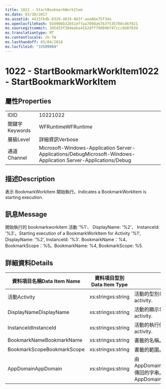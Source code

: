 ```yaml
---
title: 1022 - StartBookmarkWorkItem
ms.date: 03/30/2017
ms.assetid: 4415fbdb-0329-4019-803f-aea66e75f3da
ms.openlocfilehash: 93d906b32b51effaa709da6763f535708cd6f821
ms.sourcegitcommit: 3d5d33f384eeba41b2dff79d096f47ccc8d8f03d
ms.translationtype: MT
ms.contentlocale: zh-TW
ms.lasthandoff: 05/04/2018
ms.locfileid: "33509804"
---
```

# <a name="1022---startbookmarkworkitem"></a><span data-ttu-id="6fa70-102">1022 - StartBookmarkWorkItem</span><span class="sxs-lookup"><span data-stu-id="6fa70-102">1022 - StartBookmarkWorkItem</span></span>
## <a name="properties"></a><span data-ttu-id="6fa70-103">屬性</span><span class="sxs-lookup"><span data-stu-id="6fa70-103">Properties</span></span>  
  
|||  
|-|-|  
|<span data-ttu-id="6fa70-104">ID</span><span class="sxs-lookup"><span data-stu-id="6fa70-104">ID</span></span>|<span data-ttu-id="6fa70-105">1022</span><span class="sxs-lookup"><span data-stu-id="6fa70-105">1022</span></span>|  
|<span data-ttu-id="6fa70-106">關鍵字</span><span class="sxs-lookup"><span data-stu-id="6fa70-106">Keywords</span></span>|<span data-ttu-id="6fa70-107">WFRuntime</span><span class="sxs-lookup"><span data-stu-id="6fa70-107">WFRuntime</span></span>|  
|<span data-ttu-id="6fa70-108">層級</span><span class="sxs-lookup"><span data-stu-id="6fa70-108">Level</span></span>|<span data-ttu-id="6fa70-109">詳細資訊</span><span class="sxs-lookup"><span data-stu-id="6fa70-109">Verbose</span></span>|  
|<span data-ttu-id="6fa70-110">通道</span><span class="sxs-lookup"><span data-stu-id="6fa70-110">Channel</span></span>|<span data-ttu-id="6fa70-111">Microsoft-Windows-Application Server-Applications/Debug</span><span class="sxs-lookup"><span data-stu-id="6fa70-111">Microsoft-Windows-Application Server-Applications/Debug</span></span>|  
  
## <a name="description"></a><span data-ttu-id="6fa70-112">描述</span><span class="sxs-lookup"><span data-stu-id="6fa70-112">Description</span></span>  
 <span data-ttu-id="6fa70-113">表示 BookmarkWorkItem 開始執行。</span><span class="sxs-lookup"><span data-stu-id="6fa70-113">Indicates a BookmarkWorkItem is starting execution.</span></span>  
  
## <a name="message"></a><span data-ttu-id="6fa70-114">訊息</span><span class="sxs-lookup"><span data-stu-id="6fa70-114">Message</span></span>  
 <span data-ttu-id="6fa70-115">開始執行的 bookmarkworkitem 活動 '%1'、 DisplayName: '%2'、 InstanceId: '%3'。</span><span class="sxs-lookup"><span data-stu-id="6fa70-115">Starting execution of a BookmarkWorkItem for Activity '%1', DisplayName: '%2', InstanceId: '%3'.</span></span>  <span data-ttu-id="6fa70-116">BookmarkName：%4、BookmarkScope：%5。</span><span class="sxs-lookup"><span data-stu-id="6fa70-116">BookmarkName: %4, BookmarkScope: %5.</span></span>  
  
## <a name="details"></a><span data-ttu-id="6fa70-117">詳細資料</span><span class="sxs-lookup"><span data-stu-id="6fa70-117">Details</span></span>  
  
|<span data-ttu-id="6fa70-118">資料項目名稱</span><span class="sxs-lookup"><span data-stu-id="6fa70-118">Data Item Name</span></span>|<span data-ttu-id="6fa70-119">資料項目型別</span><span class="sxs-lookup"><span data-stu-id="6fa70-119">Data Item Type</span></span>|<span data-ttu-id="6fa70-120">描述</span><span class="sxs-lookup"><span data-stu-id="6fa70-120">Description</span></span>|  
|--------------------|--------------------|-----------------|  
|<span data-ttu-id="6fa70-121">活動</span><span class="sxs-lookup"><span data-stu-id="6fa70-121">Activity</span></span>|<span data-ttu-id="6fa70-122">xs:string</span><span class="sxs-lookup"><span data-stu-id="6fa70-122">xs:string</span></span>|<span data-ttu-id="6fa70-123">活動的型別名稱。</span><span class="sxs-lookup"><span data-stu-id="6fa70-123">The type name of the activity.</span></span>|  
|<span data-ttu-id="6fa70-124">DisplayName</span><span class="sxs-lookup"><span data-stu-id="6fa70-124">DisplayName</span></span>|<span data-ttu-id="6fa70-125">xs:string</span><span class="sxs-lookup"><span data-stu-id="6fa70-125">xs:string</span></span>|<span data-ttu-id="6fa70-126">活動的顯示名稱。</span><span class="sxs-lookup"><span data-stu-id="6fa70-126">The display name of the activity.</span></span>|  
|<span data-ttu-id="6fa70-127">InstanceId</span><span class="sxs-lookup"><span data-stu-id="6fa70-127">InstanceId</span></span>|<span data-ttu-id="6fa70-128">xs:string</span><span class="sxs-lookup"><span data-stu-id="6fa70-128">xs:string</span></span>|<span data-ttu-id="6fa70-129">活動的執行個體 ID。</span><span class="sxs-lookup"><span data-stu-id="6fa70-129">The instance id of the activity.</span></span>|  
|<span data-ttu-id="6fa70-130">BookmarkName</span><span class="sxs-lookup"><span data-stu-id="6fa70-130">BookmarkName</span></span>|<span data-ttu-id="6fa70-131">xs:string</span><span class="sxs-lookup"><span data-stu-id="6fa70-131">xs:string</span></span>|<span data-ttu-id="6fa70-132">書籤的名稱。</span><span class="sxs-lookup"><span data-stu-id="6fa70-132">The name of the bookmark.</span></span>|  
|<span data-ttu-id="6fa70-133">BookmarkScope</span><span class="sxs-lookup"><span data-stu-id="6fa70-133">BookmarkScope</span></span>|<span data-ttu-id="6fa70-134">xs:string</span><span class="sxs-lookup"><span data-stu-id="6fa70-134">xs:string</span></span>|<span data-ttu-id="6fa70-135">書籤的範圍。</span><span class="sxs-lookup"><span data-stu-id="6fa70-135">The scope of the bookmark.</span></span>|  
|<span data-ttu-id="6fa70-136">AppDomain</span><span class="sxs-lookup"><span data-stu-id="6fa70-136">AppDomain</span></span>|<span data-ttu-id="6fa70-137">xs:string</span><span class="sxs-lookup"><span data-stu-id="6fa70-137">xs:string</span></span>|<span data-ttu-id="6fa70-138">由 AppDomain.CurrentDomain.FriendlyName 傳回的字串。</span><span class="sxs-lookup"><span data-stu-id="6fa70-138">The string returned by AppDomain.CurrentDomain.FriendlyName.</span></span>|
